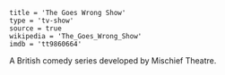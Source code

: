 ```
title = 'The Goes Wrong Show'
type = 'tv-show'
source = true
wikipedia = 'The_Goes_Wrong_Show'
imdb = 'tt9860664'
```

A British comedy series developed by Mischief Theatre.
